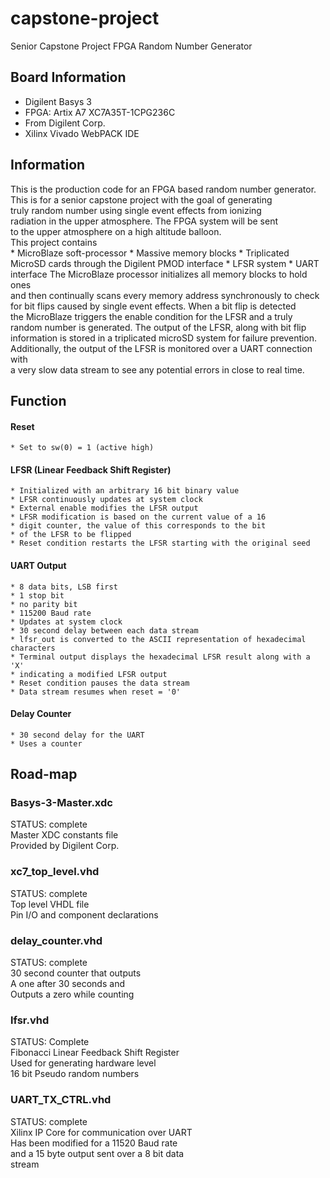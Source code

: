 # capstone-project
Senior Capstone Project FPGA Random Number Generator

## Board Information
* Digilent Basys 3
* FPGA: Artix A7 XC7A35T-1CPG236C
* From Digilent Corp.
* Xilinx Vivado WebPACK IDE

## Information 
This is the production code for an FPGA based random number generator. <br />
This is for a senior capstone project with the goal of generating <br />
truly random number using single event effects from ionizing <br />
radiation in the upper atmosphere. The FPGA system will be sent <br />
to the upper atmosphere on a high altitude balloon. <br />
This project contains <br />
	* MicroBlaze soft-processor
	* Massive memory blocks
	* Triplicated MicroSD cards through the Digilent PMOD interface
	* LFSR system
	* UART interface 
The MicroBlaze processor initializes all memory blocks to hold ones <br />
and then continually scans every memory address synchronously to check <br />
for bit flips caused by single event effects. When a bit flip is detected <br />
the MicroBlaze triggers the enable condition for the LFSR and a truly <br />
random number is generated. The output of the LFSR, along with bit flip <br />
information is stored in a triplicated microSD system for failure prevention. <br />
Additionally, the output of the LFSR is monitored over a UART connection with <br />
a very slow data stream to see any potential errors in close to real time. 

## Function
#### Reset 
	* Set to sw(0) = 1 (active high)
#### LFSR (Linear Feedback Shift Register)
	* Initialized with an arbitrary 16 bit binary value
	* LFSR continuously updates at system clock
	* External enable modifies the LFSR output
	* LFSR modification is based on the current value of a 16
	* digit counter, the value of this corresponds to the bit 
	* of the LFSR to be flipped
	* Reset condition restarts the LFSR starting with the original seed
#### UART Output
	* 8 data bits, LSB first
	* 1 stop bit 
	* no parity bit
	* 115200 Baud rate
	* Updates at system clock
	* 30 second delay between each data stream
	* lfsr_out is converted to the ASCII representation of hexadecimal characters
	* Terminal output displays the hexadecimal LFSR result along with a 'X' 
	* indicating a modified LFSR output
	* Reset condition pauses the data stream
	* Data stream resumes when reset = '0'
#### Delay Counter
	* 30 second delay for the UART 
	* Uses a counter 

## Road-map

### Basys-3-Master.xdc
STATUS: complete <br />
Master XDC constants file <br />
Provided by Digilent Corp. 

### xc7_top_level.vhd
STATUS: complete <br />
Top level VHDL file <br />
Pin I/O and component declarations

### delay_counter.vhd
STATUS: complete <br />
30 second counter that outputs <br />
A one after 30 seconds and <br />
Outputs a zero while counting

### lfsr.vhd 
STATUS: Complete <br />
Fibonacci Linear Feedback Shift Register <br />
Used for generating hardware level <br />
16 bit Pseudo random numbers 

### UART_TX_CTRL.vhd
STATUS: complete <br />
Xilinx IP Core for communication over UART <br />
Has been modified for a 11520 Baud rate <br />
and a 15 byte output sent over a 8 bit data <br />
stream 
